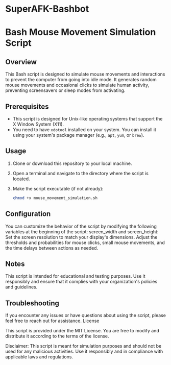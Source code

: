 # SuperAFK-Bashbot 
# Bash Mouse Movement Simulation Script

## Overview
This Bash script is designed to simulate mouse movements and interactions to prevent the computer from going into idle mode. It generates random mouse movements and occasional clicks to simulate human activity, preventing screensavers or sleep modes from activating.

## Prerequisites
- This script is designed for Unix-like operating systems that support the X Window System (X11).
- You need to have `xdotool` installed on your system. You can install it using your system's package manager (e.g., `apt`, `yum`, or `brew`).

## Usage
1. Clone or download this repository to your local machine.

2. Open a terminal and navigate to the directory where the script is located.

3. Make the script executable (if not already):
   ```bash
   chmod +x mouse_movement_simulation.sh

## Configuration

You can customize the behavior of the script by modifying the following variables at the beginning of the script:
screen_width and screen_height: Set the screen resolution to match your display's dimensions.
Adjust the thresholds and probabilities for mouse clicks, small mouse movements, and the time delays between actions as needed.

## Notes

This script is intended for educational and testing purposes. Use it responsibly and ensure that it complies with your organization's policies and guidelines.

## Troubleshooting

If you encounter any issues or have questions about using the script, please feel free to reach out for assistance.
License

This script is provided under the MIT License. You are free to modify and distribute it according to the terms of the license.

Disclaimer: This script is meant for simulation purposes and should not be used for any malicious activities. Use it responsibly and in compliance with applicable laws and regulations.
